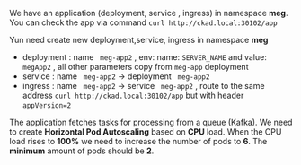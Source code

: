 We have an  application (deployment, service , ingress) in namespace  **meg**. You can check the app via command  `curl http://ckad.local:30102/app` 

Yun need create new deployment,service, ingress  in namespace  **meg** 
 - deployment : name ` meg-app2` , env:  name: `SERVER_NAME` and  value: `megApp2` , all other parameters  copy from  `meg-app` deployment
 - service : name  ` meg-app2`   -> deployment ` meg-app2` 
 - ingress : name  ` meg-app2`   -> service ` meg-app2`  , route to the same address  `curl http://ckad.local:30102/app`  but with header `appVersion=2`

The application fetches tasks for processing from a queue (Kafka).
We need to create **Horizontal Pod Autoscaling** based on **CPU** load.
When the CPU load rises to **100%** we need to increase the number of pods to **6**.
The **minimum** amount of pods should be **2**.
